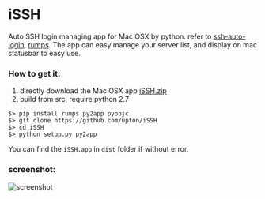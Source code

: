 # iSSH
Auto SSH login managing app for Mac OSX by python. refer to [ssh-auto-login](https://github.com/liaohuqiu/ssh-auto-login), [rumps](https://github.com/jaredks/rumps).
The app can easy manage your server list, and display on mac statusbar to easy use. 


### How to get it:
1. directly download the Mac OSX app [iSSH.zip](http://www.lexuan.net/good/files/iSSH.zip)
2. build from src, require python 2.7
```
$> pip install rumps py2app pyobjc
$> git clone https://github.com/upton/iSSH
$> cd iSSH
$> python setup.py py2app
```
You can find the `iSSH.app` in `dist` folder if without error.  

### screenshot:
![screenshot](https://github.com/upton/iSSH/blob/master/screenshot.png)


